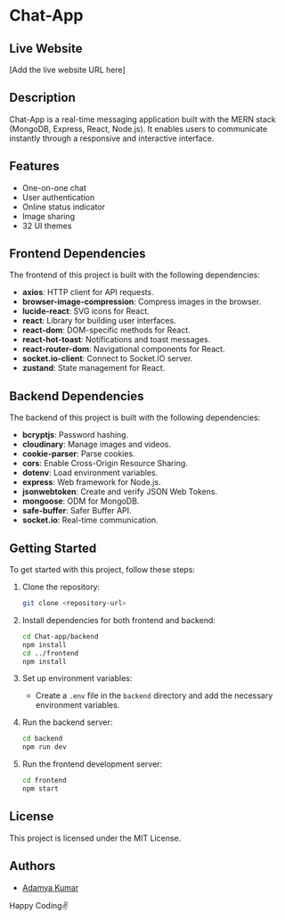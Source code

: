 # Chat-App

## Live Website
[Add the live website URL here]

## Description
Chat-App is a real-time messaging application built with the MERN stack (MongoDB, Express, React, Node.js). It enables users to communicate instantly through a responsive and interactive interface.

## Features
- One-on-one chat
- User authentication
- Online status indicator
- Image sharing
- 32 UI themes

## Frontend Dependencies
The frontend of this project is built with the following dependencies:
- **axios**: HTTP client for API requests.
- **browser-image-compression**: Compress images in the browser.
- **lucide-react**: SVG icons for React.
- **react**: Library for building user interfaces.
- **react-dom**: DOM-specific methods for React.
- **react-hot-toast**: Notifications and toast messages.
- **react-router-dom**: Navigational components for React.
- **socket.io-client**: Connect to Socket.IO server.
- **zustand**: State management for React.

## Backend Dependencies
The backend of this project is built with the following dependencies:
- **bcryptjs**: Password hashing.
- **cloudinary**: Manage images and videos.
- **cookie-parser**: Parse cookies.
- **cors**: Enable Cross-Origin Resource Sharing.
- **dotenv**: Load environment variables.
- **express**: Web framework for Node.js.
- **jsonwebtoken**: Create and verify JSON Web Tokens.
- **mongoose**: ODM for MongoDB.
- **safe-buffer**: Safer Buffer API.
- **socket.io**: Real-time communication.

## Getting Started
To get started with this project, follow these steps:

1. Clone the repository:
    ```sh
    git clone <repository-url>
    ```

2. Install dependencies for both frontend and backend:
    ```sh
    cd Chat-app/backend
    npm install
    cd ../frontend
    npm install
    ```

3. Set up environment variables:
    - Create a `.env` file in the `backend` directory and add the necessary environment variables.

4. Run the backend server:
    ```sh
    cd backend
    npm run dev
    ```

5. Run the frontend development server:
    ```sh
    cd frontend
    npm start
    ```

## License
This project is licensed under the MIT License.


## Authors
- [Adamya Kumar](https://github.com/Adamya-Kumar)

Happy Coding✌️